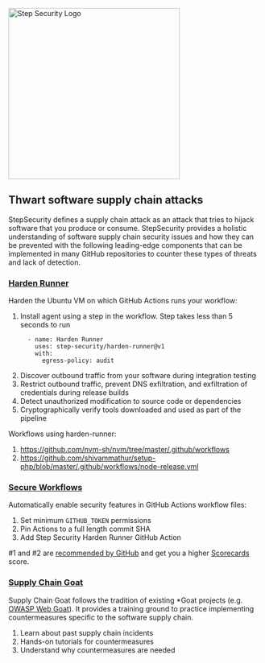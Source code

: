 <p align="left">
  <img src="https://step-security-images.s3.us-west-2.amazonaws.com/Final-Logo-06.png" alt="Step Security Logo" width="340">
</p>

## Thwart software supply chain attacks

StepSecurity defines a supply chain attack as an attack that tries to hijack software that you produce or consume. StepSecurity provides a holistic understanding of software supply chain security issues and how they can be prevented with the following leading-edge components that can be implemented in many GitHub repositories to counter these types of threats and lack of detection.

### [Harden Runner](https://github.com/step-security/harden-runner)

Harden the Ubuntu VM on which GitHub Actions runs your workflow: 

1. Install agent using a step in the workflow. Step takes less than 5 seconds to run  
    ```
      - name: Harden Runner
        uses: step-security/harden-runner@v1
        with:
          egress-policy: audit
    ```
2. Discover outbound traffic from your software during integration testing
3. Restrict outbound traffic, prevent DNS exfiltration, and exfiltration of credentials during release builds    
4. Detect unauthorized modification to source code or dependencies 
5. Cryptographically verify tools downloaded and used as part of the pipeline

Workflows using harden-runner:
1. https://github.com/nvm-sh/nvm/tree/master/.github/workflows
2. https://github.com/shivammathur/setup-php/blob/master/.github/workflows/node-release.yml


### [Secure Workflows](https://github.com/step-security/secure-workflows)

Automatically enable security features in GitHub Actions workflow files:
1. Set minimum `GITHUB_TOKEN` permissions 
2. Pin Actions to a full length commit SHA
3. Add Step Security Harden Runner GitHub Action 

#1 and #2 are [recommended by GitHub](https://docs.github.com/en/actions/security-guides/security-hardening-for-github-actions) and get you a higher [Scorecards](https://github.com/ossf/scorecard) score. 

### [Supply Chain Goat](https://github.com/step-security/supply-chain-goat)

Supply Chain Goat follows the tradition of existing *Goat projects (e.g. [OWASP Web Goat](https://github.com/WebGoat/WebGoat)). It provides
a training ground to practice implementing countermeasures specific to the software supply chain. 

1. Learn about past supply chain incidents
2. Hands-on tutorials for countermeasures
3. Understand why countermeasures are needed
